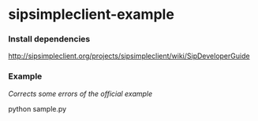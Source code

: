# sipsimpleclient-example

### Install dependencies
http://sipsimpleclient.org/projects/sipsimpleclient/wiki/SipDeveloperGuide

### Example

*Corrects some errors of the official example*

python sample.py
